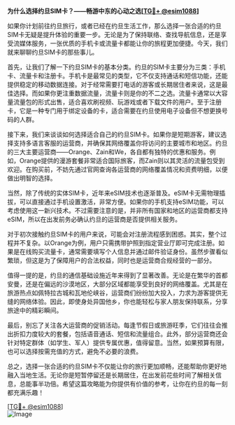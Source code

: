 **为什么选择约旦SIM卡？——畅游中东的心动之选[[TG💪+ @esim1088](https://t.me/s/esim1088)]**

如果你计划前往约旦旅行，或者已经在约旦生活工作，那么选择一张合适的约旦SIM卡无疑是提升体验的重要一步。无论是为了保持联络、查找导航信息，还是享受流媒体服务，一张优质的手机卡或流量卡都能让你的旅程更加便捷。今天，我们就来聊聊约旦SIM卡的那些事儿。

首先，让我们了解一下约旦SIM卡的基本分类。约旦的SIM卡主要分为三类：手机卡、流量卡和注册卡。手机卡是最常见的类型，它不仅支持通话和短信功能，还能提供稳定的移动数据连接。对于经常需要打电话的游客或长期居住者来说，这是最佳选择。而如果你更注重数据流量，流量卡则是你的不二之选。流量卡通常以大容量流量包的形式出售，适合喜欢刷视频、玩游戏或者下载文件的用户。至于注册卡，它是一种专门用于绑定设备的卡，适合需要在约旦使用电子设备但不想更换号码的人群。

接下来，我们来谈谈如何选择适合自己的约旦SIM卡。如果你是短期游客，建议选择支持多语言客服的运营商，并确保其网络覆盖你将访问的主要城市和地区。约旦的三大主要运营商——Orange、Zain和We，各自都有独特的优惠和服务。例如，Orange提供的漫游套餐非常适合国际旅客，而Zain则以其灵活的流量包受到欢迎。在购买前，不妨先通过官网查询各运营商的网络覆盖情况和资费明细，以便做出明智的选择。

当然，除了传统的实体SIM卡，近年来eSIM技术也逐渐普及。eSIM卡无需物理插拔，可以直接通过手机设置激活，非常方便。如果你的手机支持eSIM功能，可以考虑使用这一新兴技术。不过需要注意的是，并非所有国家和地区的运营商都支持eSIM，所以在出发前务必确认约旦的运营商是否提供相关服务。

对于初次接触约旦SIM卡的用户来说，可能会对注册流程感到困惑。其实，整个过程并不复杂。以Orange为例，用户只需携带护照到指定营业厅即可完成注册。如果是在线购买流量卡，通常需要填写个人信息并通过邮件验证身份。虽然步骤看似繁琐，但这是为了保障用户的合法权益，同时也是运营商合规经营的一部分。

值得一提的是，约旦的通信基础设施近年来得到了显著改善。无论是在繁华的首都安曼，还是在偏远的沙漠地区，大部分区域都能享受到良好的网络覆盖。尤其是在旅游热点如佩特拉古城和瓦地伦峡谷，运营商们纷纷加大投入，力求为游客提供无缝的网络体验。因此，即使身处异国他乡，你也能轻松与家人朋友保持联系，分享旅途中的精彩瞬间。

最后，别忘了关注各大运营商的促销活动。每逢节假日或旅游旺季，它们往往会推出折扣力度较大的套餐，包括语音通话、短信和流量组合。此外，部分运营商还会针对特定群体（如学生、军人）提供专属优惠，值得留意。当然，如果预算有限，也可以选择按需充值的方式，避免不必要的浪费。

总之，选择一张合适的约旦SIM卡不仅能让你的旅行更加顺畅，还能帮助你更好地融入当地生活。无论你是短暂停留还是长期居住，在出发前花些时间了解相关信息，总能事半功倍。希望这篇攻略能为你提供有价值的参考，让你在约旦的每一刻都充满乐趣！

[[TG💪+ @esim1088](https://t.me/s/esim1088)]  
![Image](https://i.postimg.cc/4NQfJmqS/Snipaste-2025-05-13-00-14-12.png)